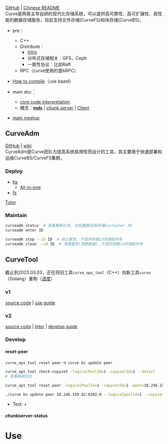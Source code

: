 [GitHub](https://github.com/opencurve/curve) | [Chinese README](https://github.com/opencurve/curve/blob/master/README_cn.md)  
Curve是网易主导自研的现代化存储系统，可以提供高可靠性、高可扩展性、高性能的数据存储服务，目前支持文件存储(CurveFS)和块存储(CurveBS)。

+ pre：
	+ C++
	+ Distribute：
		+ [Intro](https://github.com/zweix123/CS-notes/blob/master/Distributed-System/Introduction.md)
		+ 分布式存储相关：GFS，Ceph
		+ 一致性协议：比如Raft
	+ RPC（curve使用的是bRPC）

+ [How to compile](https://github.com/opencurve/curve/blob/master/docs/cn/build_and_run.md)（use bazel）
+ main doc：
	+ [core code interpretation](https://github.com/opencurve/curve/wiki/Curve%E6%BA%90%E7%A0%81%E5%8F%8A%E6%A0%B8%E5%BF%83%E6%B5%81%E7%A8%8B%E6%B7%B1%E5%BA%A6%E8%A7%A3%E8%AF%BB)
	+ 概念：**[mds](https://github.com/opencurve/curve/blob/master/docs/cn/mds.md)** | [chunk server](https://github.com/opencurve/curve/blob/master/docs/cn/chunkserver_design.md) | [Client](https://github.com/opencurve/curve/blob/master/docs/cn/curve-client.md)
+ [main meetup](https://github.com/opencurve/curve-meetup-slides/tree/main/2020)

## CurveAdm
[GitHub](https://github.com/opencurve/curveadm) | [wiki](https://github.com/opencurve/curveadm/wiki)  
CurveAdm是Curve团队为提高系统易用性而设计的工具，其主要用于快速部署和运维CurveBS/CurveFS集群。

### Deploy

+ [bs](https://github.com/opencurve/curve/blob/master/README_cn.md#curvebs-%E5%BF%AB%E9%80%9F%E4%BD%93%E9%AA%8C)
	+ [All-in-one](https://github.com/opencurve/curveadm/wiki/curvebs-cluster-deployment)
+ [fs](https://github.com/opencurve/curve/blob/master/README_cn.md#curvefs-%E5%BF%AB%E9%80%9F%E4%BD%93%E9%AA%8C)


[Tutor](https://github.com/opencurve/curve/blob/master/README_cn.md#%E9%83%A8%E7%BD%B2all-in-one%E4%BD%93%E9%AA%8C%E7%8E%AF%E5%A2%83)

### Maintain
```bash
curveadm status  # 查看集群状态, 包括集群ID和所属Container ID
curveadm enter ID

curveadm stop --id ID  # 停止服务, 不提供参数id则通配所有
curveadm clean --id ID  # 清理服务(清楚数据)，不提供参数id则通配所有
```

## CurveTool
截止到2023.03.03，正在将旧工具`curve_ops_tool`（C++）向新工具`curve`（Golang）重构（[进度](https://github.com/opencurve/curve/tree/master/tools-v2#comparison-of-old-and-new-commands)）

### v1
[source code](https://github.com/opencurve/curve/tree/master/src/tools) | [use guide](https://github.com/opencurve/curve/blob/master/docs/cn/curve_ops_tool.md)

### v2
[source code](https://github.com/opencurve/curve/tree/master/tools-v2) | [Intor](https://github.com/opencurve/curve/blob/master/docs/cn/curve%E5%B7%A5%E5%85%B7.md) | [develop guide](https://github.com/opencurve/curve/blob/master/tools-v2/docs/zh/develop.md)

### Develop

#### reset-peer
`curve_ops_tool reset-peer` -> `curve bs update peer`

```bash
curve_ops_tool check-copyset -logicalPoolId=1 -copysetId=1 --detail 
# 查看集群状态

curve_ops_tool reset-peer -logicalPoolId=1 -copysetId=1 -peer=10.246.159.82:8202:0 --new_conf=10.246.159.82:8202:0 -max_retry=3 -timeout_ms=100

./curve bs update peer 10.246.159.82:8202:0 --logicalpoolid=1 --copysetid=1 --rpcretrytimes=1 --rpctimeout=10s
```

+ Test:
	+ 
#### chunkserver-status



# Use